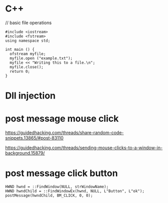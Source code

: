 # C++

// basic file operations
```
#include <iostream>
#include <fstream>
using namespace std;

int main () {
  ofstream myfile;
  myfile.open ("example.txt");
  myfile << "Writing this to a file.\n";
  myfile.close();
  return 0;
}
```
# Dll injection

# post message mouse click
https://guidedhacking.com/threads/share-random-code-snippets.13865/#post-83110

https://guidedhacking.com/threads/sending-mouse-clicks-to-a-window-in-background.15879/

# post message click button
```
HWND hwnd = ::FindWindow(NULL, strWindowName);
HWND hwndChild = ::FindWindowEx(hwnd, NULL, L"Button", L"ok");
postMessage(hwndChild, BM_CLICK, 0, 0);
```
